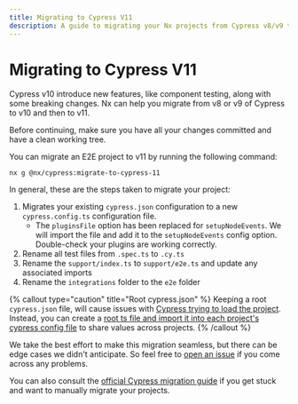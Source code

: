 ```yaml
---
title: Migrating to Cypress V11
description: A guide to migrating your Nx projects from Cypress v8/v9 to v11, including configuration changes, file renaming, and handling potential edge cases.
---
```


# Migrating to Cypress V11

Cypress v10 introduce new features, like component testing, along with some breaking changes. Nx can help you migrate from v8 or v9 of Cypress to v10 and then to v11.

Before continuing, make sure you have all your changes committed and have a clean working tree.

You can migrate an E2E project to v11 by running the following command:

```shell
nx g @nx/cypress:migrate-to-cypress-11
```

In general, these are the steps taken to migrate your project:

1. Migrates your existing `cypress.json` configuration to a new `cypress.config.ts` configuration file.
   - The `pluginsFile` option has been replaced for `setupNodeEvents`. We will import the file and add it to
     the `setupNodeEvents` config option. Double-check your plugins are working correctly.
2. Rename all test files from `.spec.ts` to `.cy.ts`
3. Rename the `support/index.ts` to `support/e2e.ts` and update any associated imports
4. Rename the `integrations` folder to the `e2e` folder

{% callout type="caution" title="Root cypress.json" %}
Keeping a root `cypress.json` file, will cause issues with [Cypress trying to load the project](https://github.com/nrwl/nx/issues/11512).
Instead, you can create a [root ts file and import it into each project's cypress config file](https://github.com/nrwl/nx/issues/11512#issuecomment-1213420638) to share values across projects.
{% /callout %}

We take the best effort to make this migration seamless, but there can be edge cases we didn't anticipate. So feel free to [open an issue](https://github.com/nrwl/nx/issues/new?assignees=&labels=type%3A+bug&template=1-bug.md) if you come across any problems.

You can also consult the [official Cypress migration guide](https://docs.cypress.io/guides/references/migration-guide#Migrating-to-Cypress-version-10-0) if you get stuck and want to manually migrate your projects.
